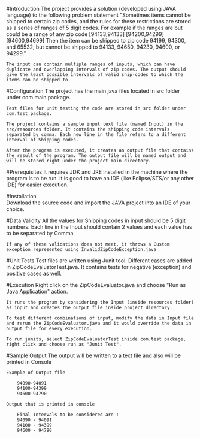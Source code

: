 #Introduction 
	The project provides a solution (developed using JAVA language) to the following problem statement
		"Sometimes items cannot be shipped to certain zip codes, and the rules for these restrictions are stored as a series of ranges of 5 digit codes. For example if the ranges are but could be a range of any zip code [94133,94133] [94200,94299] [94600,94699] Then the item can be shipped to zip code 94199, 94300, and 65532, but cannot be shipped to 94133, 94650, 94230, 94600, or 94299."

	The input can contain multiple ranges of inputs, which can have duplicate and overlapping intervals of zip codes. The output should give the least possible intervals of valid ship-codes to which the items can be shipped to.
	
	
#Configuration
	The project has the main java files located in src folder under com.main package.
	
	Test files for unit testing the code are stored in src folder under com.test package.
	
	The project contains a sample input text file (named Input) in the src/resources folder. It contains the shipping code intervals separated by comma. Each new line in the file refers to a different interval of Shipping codes.
	
	After the program is executed, it creates an output file that contains the result of the program. The output file will be named output and will be stored right under the project main directory.
	

#Prerequisites
	It requires JDK and JRE installed in the machine where the program is to be run.
	It is good to have an IDE (like Eclipse/STS/or any other IDE) for easier execution.

#Installation	
	Download the source code and import the JAVA project into an IDE of your choice. 
	
#Data Validity
	All the values for Shipping codes in input should be 5 digit numbers.
	Each line in the Input should contain 2 values and each value has to be separated by Comma
	
	If any of these validations does not meet, it throws a Custom exception represented using InvalidZipCodeException.java  
	
#Unit Tests
	Test files are written using Junit tool. Different cases are added in 	ZipCodeEvaluatorTest.java.
	It contains tests for negative (exception) and positive cases as well.		
	
#Execution
	Right click on the ZipCodeEvaluator.java and choose "Run as Java Application" action. 
	
	It runs the program by considering the Input (inside resources folder) as input and creates the output file inside project directory.
	
	To test different combinations of input, modify the data in Input file and rerun the ZipCodeEvaluator.java and it would override the data in output file for every execution.
	
	To run junits, select ZipCodeEvaluatorTest inside com.test package, right click and choose run as "Junit Test".
	
#Sample Output
	The output will be written to a text file and also will be printed in Console
	
	Example of Output file
			
		94090-94091
		94100-94399
		94600-94790
		
	Output that is printed in console
		
		Final Intervals to be considered are : 
		94090 - 94091
		94100 - 94399
		94600 - 94790
		
			
